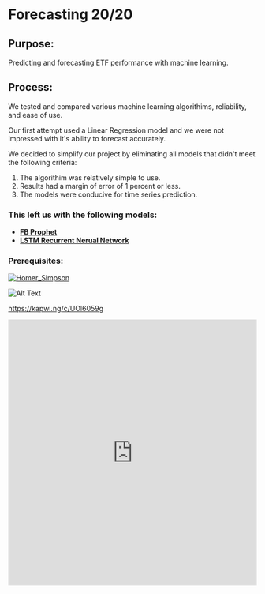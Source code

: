 # Forecasting 20/20

## Purpose:
Predicting and forecasting ETF performance with machine learning.

## Process:

We tested and compared various machine learning algorithims, reliability, and ease of use.

Our first attempt used a Linear Regression model and we were not impressed with it's ability to forecast accurately. 

We decided to simplify our project by eliminating all models that didn't meet the following criteria:

1. The algorithim was relatively simple to use.
2. Results had a margin of error of 1 percent or less. 
3. The models were conducive for time series prediction.

### This left us with the following models:

- [**FB Prophet**](https://facebook.github.io/prophet/)
- [**LSTM Recurrent Nerual Network**](https://pythonprogramming.net/rnn-tensorflow-python-machine-learning-tutorial/)

### Prerequisites:

[![Homer_Simpson](https://www.google.com/imgres?imgurl=https%3A%2F%2Fi.ytimg.com%2Fvi%2FDF_brfZPmjM%2Fmaxresdefault.jpg&imgrefurl=https%3A%2F%2Fwww.youtube.com%2Fwatch%3Fv%3DDF_brfZPmjM&docid=62W_6Z3P-tYylM&tbnid=rdpQ-p77XMo-EM%3A&vet=10ahUKEwjkxOKuwIbnAhUB7awKHc9CD88QMwgsKAAwAA..i&w=1280&h=720&bih=587&biw=1280&q=.https%2F%2Fyoutu.be%2FDF_brfZPmjM.jpg&ved=0ahUKEwjkxOKuwIbnAhUB7awKHc9CD88QMwgsKAAwAA&iact=mrc&uact=8)](https://youtu.be/DF_brfZPmjM)

![Alt Text](https://www.kapwing.com/videos/5e1f7f897f286a00157fbb56.git)

https://kapwi.ng/c/UOl6059g

<div style="height: 0; padding-bottom: calc(100.00% + 35px); position:relative; width: 100%;"><iframe allow="autoplay; gyroscope;" allowfullscreen height="100%" referrerpolicy="strict-origin" src="https://www.kapwing.com/e/5e1f7f897f286a00157fbb56" style="border:0; height:100%; left:0; overflow:hidden; position:absolute; top:0; width:100%" title="Embedded content made with Kapwing" width="100%" /></div>
